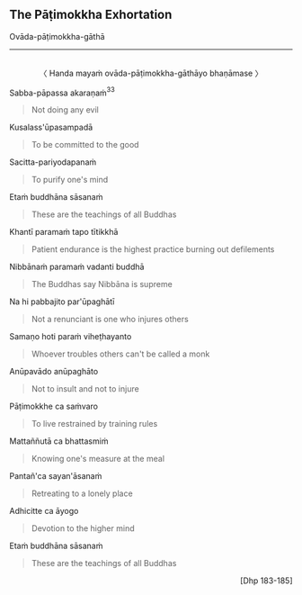 ## The Pāṭimokkha Exhortation<a id="patimokkha-exhortation"></a>
Ovāda-pāṭimokkha-gāthā

---
<br>

<center>
〈 Handa mayaṁ ovāda-pāṭimokkha-gāthāyo bhaṇāmase 〉
</center>

Sabba-pāpassa akaraṇaṁ<a href="appendix/endnotes.html#en33" style="text-decoration: none;"><sup>33</sup></a>

<div class="english">

> Not doing any evil

</div>

Kusalass'ūpasampadā

<div class="english">

> To be committed to the good

</div>

Sacitta-pariyodapanaṁ

<div class="english">

> To purify one's mind

</div>

Etaṁ buddhāna sāsanaṁ

<div class="english">

> These are the teachings of all Buddhas

</div>

Khantī paramaṁ tapo tītikkhā

<div class="english">

> Patient endurance is the highest practice burning out defilements

</div>

Nibbānaṁ paramaṁ vadanti buddhā

<div class="english">

> The Buddhas say Nibbāna is supreme

</div>

Na hi pabbajito par'ūpaghātī

<div class="english">

> Not a renunciant is one who injures others

</div>

Samaṇo hoti paraṁ viheṭhayanto

<div class="english">

> Whoever troubles others can't be called a monk

</div>

Anūpavādo anūpaghāto

<div class="english">

> Not to insult and not to injure

</div>

Pāṭimokkhe ca saṁvaro

<div class="english">

> To live restrained by training rules

</div>

Mattaññutā ca bhattasmiṁ

<div class="english">

> Knowing one's measure at the meal

</div>

Pantañ'ca sayan'āsanaṁ

<div class="english">

> Retreating to a lonely place

</div>

Adhicitte ca āyogo

<div class="english">

> Devotion to the higher mind

</div>

Etaṁ buddhāna sāsanaṁ

<div class="english">

> These are the teachings of all Buddhas

</div>

<p style="text-align:right;">[Dhp 183-185]</p>
